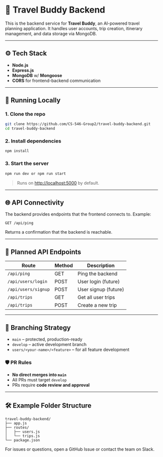 # 🧭 Travel Buddy Backend

This is the backend service for **Travel Buddy**, an AI-powered travel planning application. It handles user accounts, trip creation, itinerary management, and data storage via MongoDB.

---

## ⚙️ Tech Stack

- **Node.js**
- **Express.js**
- **MongoDB** w/ **Mongoose**
- **CORS** for frontend-backend communication

---

## 🚀 Running Locally

### 1. Clone the repo

```bash
git clone https://github.com/CS-546-Group2/travel-buddy-backend.git
cd travel-buddy-backend
```

### 2. Install dependencies

```bash
npm install
```

### 3. Start the server

```bash
npm run dev or npm run start
```

> Runs on [http://localhost:5000](http://localhost:5000) by default.

---

## 🌐 API Connectivity

The backend provides endpoints that the frontend connects to. Example:

```
GET /api/ping
```

Returns a confirmation that the backend is reachable.

---

## 🧱 Planned API Endpoints

| Route               | Method | Description            |
|--------------------|--------|------------------------|
| `/api/ping`        | GET    | Ping the backend       |
| `/api/users/login` | POST   | User login (future)    |
| `/api/users/signup`| POST   | User signup (future)   |
| `/api/trips`       | GET    | Get all user trips     |
| `/api/trips`       | POST   | Create a new trip      |

---

## 👥 Branching Strategy

- `main` – protected, production-ready
- `develop` – active development branch
- `users/<your-name>/<feature>` – for all feature development

### 🛡 PR Rules

- **No direct merges into `main`**
- All PRs must target `develop`
- PRs require **code review and approval**

---

## 🛠 Example Folder Structure

```
travel-buddy-backend/
├── app.js
├── routes/
│   ├── users.js
│   └── trips.js
└── package.json
```

For issues or questions, open a GitHub Issue or contact the team on Slack.
